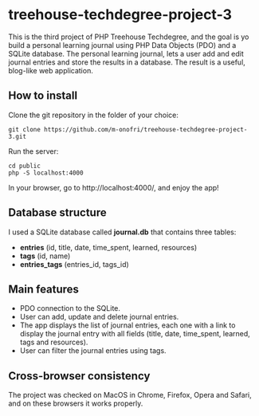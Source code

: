 # treehouse-techdegree-project-3

This is the third project of PHP Treehouse Techdegree, and the goal is yo build a personal learning journal using PHP Data Objects (PDO) and a SQLite database. 
The personal learning journal, lets a user add and edit journal entries and store the results in a database. The result is a useful, blog-like web application. 


## How to install 

Clone the git repository in the folder of your choice:
```
git clone https://github.com/m-onofri/treehouse-techdegree-project-3.git
```

Run the server:
```
cd public
php -S localhost:4000
```

In your browser, go to http://localhost:4000/, and enjoy the app!


## Database structure
I used a SQLite database called **journal.db** that contains three tables:

 * **entries** (id, title, date, time_spent, learned, resources)
 * **tags** (id, name)
 * **entries_tags** (entries_id, tags_id)


## Main features

 * PDO connection to the SQLite.
 * User can add, update and delete journal entries.
 * The app displays the list of journal entries, each one with a link to display the journal entry with all fields (title, date, time_spent, learned, tags and resources).
 * User can filter the journal entries using tags.


## Cross-browser consistency

The project was checked on MacOS in Chrome, Firefox, Opera and Safari, and on these browsers it works properly.





